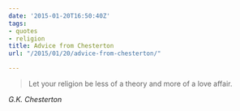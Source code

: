 ```yaml
---
date: '2015-01-20T16:50:40Z'
tags:
- quotes
- religion
title: Advice from Chesterton
url: "/2015/01/20/advice-from-chesterton/"

---
```

<blockquote class="big">Let your religion be less of a theory and more of a love affair.</blockquote>

<cite class="big">G.K. Chesterton</cite>


